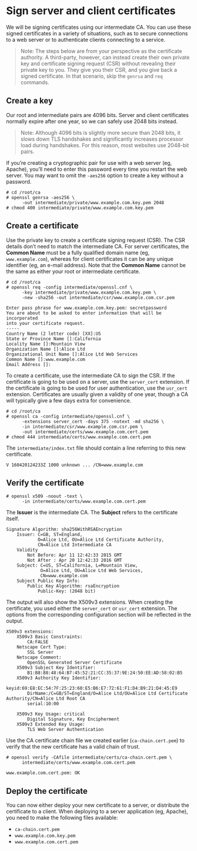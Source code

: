 # Sign server and client certificates
We will be signing certificates using our intermediate CA. You can use these signed certificates in a variety of situations, such as to secure connections to a web server or to authenticate clients connecting to a service.
> Note: The steps below are from your perspective as the certificate authority. A third-party, however, can instead create their own private key and certificate signing request (CSR) without revealing their private key to you. They give you their CSR, and you give back a signed certificate. In that scenario, skip the `genrsa` and `req` commands.

## Create a key
Our root and intermediate pairs are 4096 bits. Server and client certificates normally expire after one year, so we can safely use 2048 bits instead.
> Note: Although 4096 bits is slightly more secure than 2048 bits, it slows down TLS handshakes and significantly increases processor load during handshakes. For this reason, most websites use 2048-bit pairs.

If you’re creating a cryptographic pair for use with a web server (eg, Apache), you’ll need to enter this password every time you restart the web server. You may want to omit the `-aes256` option to create a key without a password.
```
# cd /root/ca
# openssl genrsa -aes256 \
      -out intermediate/private/www.example.com.key.pem 2048
# chmod 400 intermediate/private/www.example.com.key.pem
```

## Create a certificate
Use the private key to create a certificate signing request (CSR). The CSR details don’t need to match the intermediate CA. For server certificates, the **Common Name** must be a fully qualified domain name (eg, `www.example.com`), whereas for client certificates it can be any unique identifier (eg, an e-mail address). Note that the **Common Name** cannot be the same as either your root or intermediate certificate.
```
# cd /root/ca
# openssl req -config intermediate/openssl.cnf \
      -key intermediate/private/www.example.com.key.pem \
      -new -sha256 -out intermediate/csr/www.example.com.csr.pem

Enter pass phrase for www.example.com.key.pem: secretpassword
You are about to be asked to enter information that will be incorporated
into your certificate request.
-----
Country Name (2 letter code) [XX]:US
State or Province Name []:California
Locality Name []:Mountain View
Organization Name []:Alice Ltd
Organizational Unit Name []:Alice Ltd Web Services
Common Name []:www.example.com
Email Address []:
```

To create a certificate, use the intermediate CA to sign the CSR. If the certificate is going to be used on a server, use the `server_cert` extension. If the certificate is going to be used for user authentication, use the `usr_cert` extension. Certificates are usually given a validity of one year, though a CA will typically give a few days extra for convenience.
```
# cd /root/ca
# openssl ca -config intermediate/openssl.cnf \
      -extensions server_cert -days 375 -notext -md sha256 \
      -in intermediate/csr/www.example.com.csr.pem \
      -out intermediate/certs/www.example.com.cert.pem
# chmod 444 intermediate/certs/www.example.com.cert.pem
```

The `intermediate/index.txt` file should contain a line referring to this new certificate.
```
V 160420124233Z 1000 unknown ... /CN=www.example.com
```

## Verify the certificate
```
# openssl x509 -noout -text \
      -in intermediate/certs/www.example.com.cert.pem
```

The **Issuer** is the intermediate CA. The **Subject** refers to the certificate itself.
```
Signature Algorithm: sha256WithRSAEncryption
    Issuer: C=GB, ST=England,
            O=Alice Ltd, OU=Alice Ltd Certificate Authority,
            CN=Alice Ltd Intermediate CA
    Validity
        Not Before: Apr 11 12:42:33 2015 GMT
        Not After : Apr 20 12:42:33 2016 GMT
    Subject: C=US, ST=California, L=Mountain View,
             O=Alice Ltd, OU=Alice Ltd Web Services,
             CN=www.example.com
    Subject Public Key Info:
        Public Key Algorithm: rsaEncryption
            Public-Key: (2048 bit)
```

The output will also show the X509v3 extensions. When creating the certificate, you used either the `server_cert` or `usr_cert` extension. The options from the corresponding configuration section will be reflected in the output.
```
X509v3 extensions:
    X509v3 Basic Constraints:
        CA:FALSE
    Netscape Cert Type:
        SSL Server
    Netscape Comment:
        OpenSSL Generated Server Certificate
    X509v3 Subject Key Identifier:
        B1:B8:88:48:64:B7:45:52:21:CC:35:37:9E:24:50:EE:AD:58:02:B5
    X509v3 Authority Key Identifier:
        keyid:69:E8:EC:54:7F:25:23:60:E5:B6:E7:72:61:F1:D4:B9:21:D4:45:E9
        DirName:/C=GB/ST=England/O=Alice Ltd/OU=Alice Ltd Certificate Authority/CN=Alice Ltd Root CA
        serial:10:00

    X509v3 Key Usage: critical
        Digital Signature, Key Encipherment
    X509v3 Extended Key Usage:
        TLS Web Server Authentication
```

Use the CA certificate chain file we created earlier (`ca-chain.cert.pem`) to verify that the new certificate has a valid chain of trust.
```
# openssl verify -CAfile intermediate/certs/ca-chain.cert.pem \
      intermediate/certs/www.example.com.cert.pem

www.example.com.cert.pem: OK
```

## Deploy the certificate
You can now either deploy your new certificate to a server, or distribute the certificate to a client. When deploying to a server application (eg, Apache), you need to make the following files available:
- `ca-chain.cert.pem`
- `www.example.com.key.pem`
- `www.example.com.cert.pem`